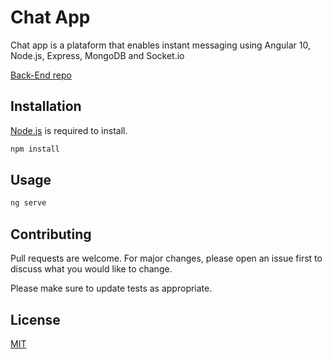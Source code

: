# Chat App

Chat app is a plataform that enables instant messaging using Angular 10, Node.js, Express, MongoDB and Socket.io 

[Back-End repo](https://github.com/fcbento/chat-back)

## Installation

[Node.js](https://nodejs.org/en/download/) is required to install.

```bash
npm install
```

## Usage

```python
ng serve
```

## Contributing
Pull requests are welcome. For major changes, please open an issue first to discuss what you would like to change.

Please make sure to update tests as appropriate.

## License
[MIT](https://choosealicense.com/licenses/mit/)